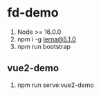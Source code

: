 # fd-demo

1. Node >= 16.0.0
2. npm i -g lerna@5.1.0
3. npm run bootstrap



## vue2-demo

1. npm run serve:vue2-demo
